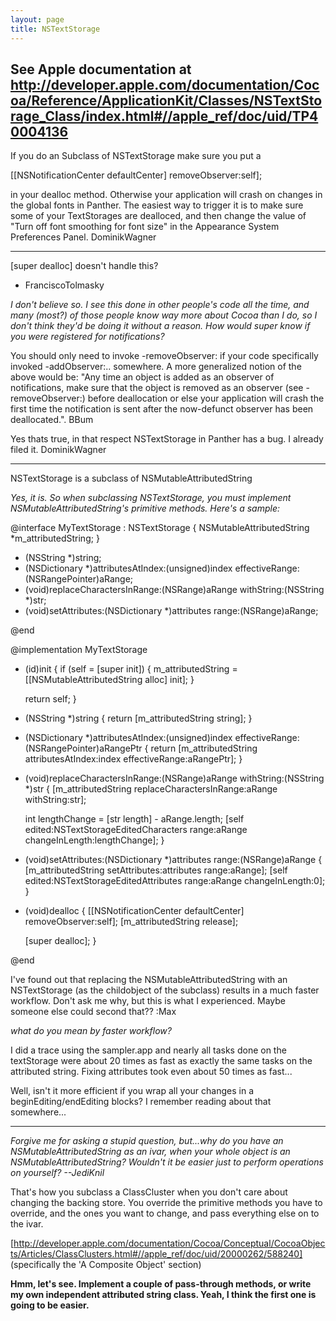 ```yaml
---
layout: page
title: NSTextStorage
---
```


See Apple documentation at http://developer.apple.com/documentation/Cocoa/Reference/ApplicationKit/Classes/NSTextStorage_Class/index.html#//apple_ref/doc/uid/TP40004136 
----
If you do an Subclass of NSTextStorage make sure you put a
    
[[NSNotificationCenter defaultCenter] removeObserver:self];

in your dealloc method. Otherwise your application will crash on changes in the global fonts in Panther. The easiest way to trigger it is to make sure some of your TextStorages are dealloced, and then change the value of "Turn off font smoothing for font size" in the Appearance System Preferences Panel.  DominikWagner

----

[super dealloc] doesn't handle this?
- FranciscoTolmasky

*I don't believe so. I see this done in other people's code all the time, and many (most?) of those people know way more about Cocoa than I do, so I don't think they'd be doing it without a reason. How would super know if you were registered for notifications?*

You should only need to invoke -removeObserver: if your code specifically invoked -addObserver:.. somewhere.  A more generalized notion of the above would be:  "Any time an object is added as an observer of notifications, make sure that the object is removed as an observer (see -removeObserver:) before deallocation or else your application will crash the first time the notification is sent after the now-defunct observer has been deallocated.". BBum

Yes thats true, in that respect NSTextStorage in Panther has a bug. I already filed it. DominikWagner

----

NSTextStorage is a subclass of NSMutableAttributedString

*Yes, it is. So when subclassing NSTextStorage, you must implement NSMutableAttributedString's primitive methods. Here's a sample:*

    

@interface MyTextStorage : NSTextStorage
{
    NSMutableAttributedString *m_attributedString;
}

- (NSString *)string;
- (NSDictionary *)attributesAtIndex:(unsigned)index effectiveRange:(NSRangePointer)aRange;
- (void)replaceCharactersInRange:(NSRange)aRange withString:(NSString *)str;
- (void)setAttributes:(NSDictionary *)attributes range:(NSRange)aRange;

@end

@implementation MyTextStorage

- (id)init
{
    if (self = [super init])
    {
	m_attributedString = [[NSMutableAttributedString alloc] init];
    }
    
    return self;
}

- (NSString *)string
{
    return [m_attributedString string];
}

- (NSDictionary *)attributesAtIndex:(unsigned)index effectiveRange:(NSRangePointer)aRangePtr
{
    return [m_attributedString attributesAtIndex:index effectiveRange:aRangePtr];
}

- (void)replaceCharactersInRange:(NSRange)aRange withString:(NSString *)str
{
    [m_attributedString replaceCharactersInRange:aRange withString:str];
    
    int lengthChange = [str length] - aRange.length;
    [self edited:NSTextStorageEditedCharacters range:aRange changeInLength:lengthChange];
}

- (void)setAttributes:(NSDictionary *)attributes range:(NSRange)aRange
{
    [m_attributedString setAttributes:attributes range:aRange];
    [self edited:NSTextStorageEditedAttributes range:aRange changeInLength:0];
}

- (void)dealloc
{
    [[NSNotificationCenter defaultCenter] removeObserver:self];
    [m_attributedString release];
    
    [super dealloc];
}

@end


I've found out that replacing the NSMutableAttributedString with an NSTextStorage (as the childobject of the subclass) results in a much faster workflow. Don't ask me why, but this is what I experienced. Maybe someone else could second that?? :Max

*what do you mean by faster workflow?*

I did a trace using the sampler.app and nearly all tasks done on the textStorage were about 20 times as fast as exactly the same tasks on the attributed string. Fixing attributes took even about 50 times as fast...

Well, isn't it more efficient if you wrap all your changes in a beginEditing/endEditing blocks? I remember reading about that somewhere...

----

*Forgive me for asking a stupid question, but...why do you have an NSMutableAttributedString as an ivar, when your whole object *is* an NSMutableAttributedString? Wouldn't it be easier just to perform operations on yourself? --JediKnil*

That's how you subclass a ClassCluster when you don't care about changing the backing store. You override the primitive methods you have to override, and the ones you want to change, and pass everything else on to the ivar.

[http://developer.apple.com/documentation/Cocoa/Conceptual/CocoaObjects/Articles/ClassClusters.html#//apple_ref/doc/uid/20000262/588240] (specifically the 'A Composite Object' section)

**Hmm, let's see. Implement a couple of pass-through methods, or write my own independent attributed string class. Yeah, I think the first one is going to be easier.**

